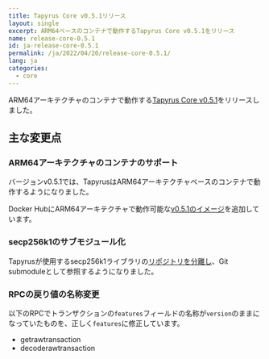 ```yaml
---
title: Tapyrus Core v0.5.1リリース
layout: single
excerpt: ARM64ベースのコンテナで動作するTapyrus Core v0.5.1をリリース
name: release-core-0.5.1
id: ja-release-core-0.5.1
permalink: /ja/2022/04/20/release-core-0.5.1/
lang: ja
categories:
  - core
---
```


ARM64アーキテクチャのコンテナで動作する[Tapyrus Core v0.5.1][core5]をリリースしました。

## 主な変更点

### ARM64アーキテクチャのコンテナのサポート

バージョンv0.5.1では、TapyrusはARM64アーキテクチャベースのコンテナで動作するようになりました。

Docker HubにARM64アーキテクチャで動作可能な[v0.5.1のイメージ][docker]を追加しています。

### secp256k1のサブモジュール化

Tapyrusが使用するsecp256k1ライブラリの[リポジトリを分離し][secp]、Git submoduleとして参照するようになりました。

### RPCの戻り値の名称変更

以下のRPCでトランザクションの`features`フィールドの名称が`version`のままになっていたものを、正しく`features`に修正しています。

* getrawtransaction
* decoderawtransaction

[core5]: https://github.com/chaintope/tapyrus-core/releases/tag/v0.5.1
[docker]: https://hub.docker.com/layers/tapyrusd/tapyrus/tapyrusd/v0.5.1/images/sha256-0e25122fe7805ecc3a4545862befe3e0a9ec60ad211b94afa8d07d5ac2a5198c?context=explore
[secp]: https://github.com/chaintope/secp256k1
